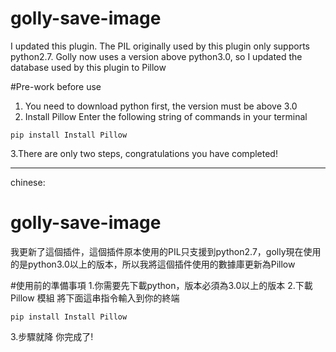 # golly-save-image
I updated this plugin. The PIL originally used by this plugin only supports python2.7. Golly now uses a version above python3.0, so I updated the database used by this plugin to Pillow

#Pre-work before use
1. You need to download python first, the version must be above 3.0
2. Install Pillow
Enter the following string of commands in your terminal
```
pip install Install Pillow
```
3.There are only two steps, congratulations you have completed!

---

chinese:
# golly-save-image
我更新了這個插件，這個插件原本使用的PIL只支援到python2.7，golly現在使用的是python3.0以上的版本，所以我將這個插件使用的數據庫更新為Pillow

#使用前的準備事項
1.你需要先下載python，版本必須為3.0以上的版本
2.下載 Pillow 模組
將下面這串指令輸入到你的終端
```
pip install Install Pillow
```
3.步驟就降 你完成了!

